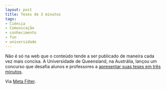 ```yaml
---
layout: post
title: Teses de 3 minutos
tags:
- Ciência
- Comunicação
- conhecimento
- fun
- universidade
---
```


Não é só na web que o conteúdo tende a ser publicado de maneira cada vez mais concisa. A Universidade de Queensland, na Austrália, lançou um concurso que desafia alunos e professores a [apresentar suas teses em três minutos](http://www.uq.edu.au/grad-school/three-minute-thesis).

Via [Meta Filter](http://www.metafilter.com/108464/Three-Minute-Thesis).
